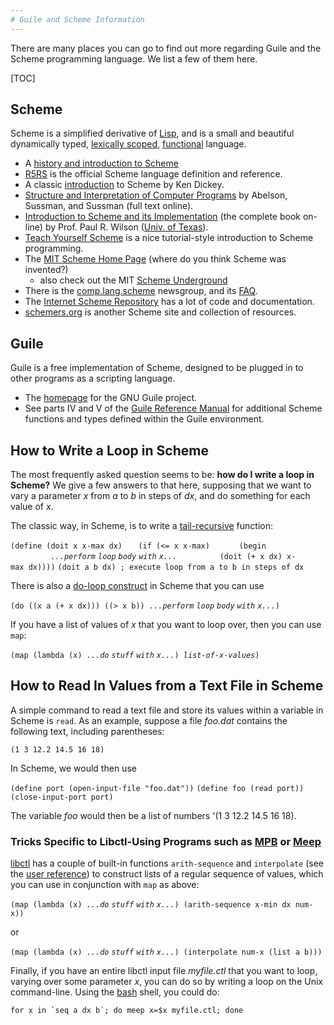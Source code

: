 ```yaml
---
# Guile and Scheme Information
---
```


There are many places you can go to find out more regarding Guile and the Scheme programming language. We list a few of them here.

[TOC]

Scheme
-------

Scheme is a simplified derivative of [Lisp](https://en.wikipedia.org/wiki/Lisp), and is a small and beautiful dynamically typed, [lexically scoped](https://en.wikipedia.org/wiki/Lexical_variable_scoping), [functional](https://en.wikipedia.org/wiki/Functional_programming_language) language.

-   A [history and introduction to Scheme](https://en.wikipedia.org/wiki/Scheme_programming_language)
-   [R5RS](http://www.swiss.ai.mit.edu/ftpdir/scheme-reports/r5rs-html/r5rs_toc.html) is the official Scheme language definition and reference.
-   A classic [introduction](ftp://ftp.cs.indiana.edu/pub/scheme-repository/doc/pubs/intro.txt) to Scheme by Ken Dickey.
-   [Structure and Interpretation of Computer Programs](http://mitpress.mit.edu/sicp/sicp.html) by Abelson, Sussman, and Sussman (full text online).
-   [Introduction to Scheme and its Implementation](ftp://ftp.cs.utexas.edu/pub/garbage/cs345/schintro-v14/schintro_toc.html) (the complete book on-line) by Prof. Paul R. Wilson ([Univ. of Texas](http://www.cs.utexas.edu/)).
-   [Teach Yourself Scheme](http://ds26gte.github.io/tyscheme/index.html) is a nice tutorial-style introduction to Scheme programming.
-   The [MIT Scheme Home Page](http://www.swiss.ai.mit.edu/projects/scheme/index.html) (where do you think Scheme was invented?)
    -   also check out the MIT [Scheme Underground](http://www.ai.mit.edu/projects/su/su.html)
-   There is the [comp.lang.scheme](news:comp.lang.scheme) newsgroup, and its [FAQ](http://www.faqs.org/faqs/by-newsgroup/comp/comp.lang.scheme.html).
-   The [Internet Scheme Repository](http://www.cs.indiana.edu/scheme-repository/) has a lot of code and documentation.
-   [schemers.org](http://www.schemers.org/) is another Scheme site and collection of resources.

Guile
------

Guile is a free implementation of Scheme, designed to be plugged in to other programs as a scripting language.

-   The [homepage](http://www.gnu.org/software/guile/) for the GNU Guile project.
-   See parts IV and V of the [Guile Reference Manual](http://www.gnu.org/software/guile/manual/html_node/index.html) for additional Scheme functions and types defined within the Guile environment.

How to Write a Loop in Scheme
-----------------------------

The most frequently asked question seems to be: **how do I write a loop in Scheme?** We give a few answers to that here, supposing that we want to vary a parameter *x* from *a* to *b* in steps of *dx*, and do something for each value of *x*.

The classic way, in Scheme, is to write a [tail-recursive](https://en.wikipedia.org/wiki/Tail_call) function:

`(define (doit x x-max dx)`
`   (if (<= x x-max)`
`      (begin`
`         `*`...perform` `loop` `body` `with` `x...`*
`         (doit (+ x dx) x-max dx))))`
`(doit a b dx) ; execute loop from a to b in steps of dx`

There is also a [do-loop construct](http://www.swiss.ai.mit.edu/ftpdir/scheme-reports/r5rs-html/r5rs_6.html#SEC36) in Scheme that you can use

`(do ((x a (+ x dx))) ((> x b)) `*`...perform` `loop` `body` `with` `x...`*`)`

If you have a list of values of *x* that you want to loop over, then you can use `map`:

`(map (lambda (x) `*`...do` `stuff` `with` `x...`*`) `*`list-of-x-values`*`)`

How to Read In Values from a Text File in Scheme
------------------------------------------------

A simple command to read a text file and store its values within a variable in Scheme is `read`. As an example, suppose a file *foo.dat* contains the following text, including parentheses:

`(1 3 12.2 14.5 16 18)`

In Scheme, we would then use

`(define port (open-input-file "foo.dat"))`
`(define foo (read port))`
`(close-input-port port)`

The variable *foo* would then be a list of numbers '(1 3 12.2 14.5 16 18).

### Tricks Specific to Libctl-Using Programs such as [MPB](http://ab-initio.mit.edu/wiki/index.php/MIT_Photonic_Bands) or [Meep](index.md)

[libctl](http://ab-initio.mit.edu/wiki/index.php/Libctl) has a couple of built-in functions `arith-sequence` and `interpolate` (see the [user reference](http://ab-initio.mit.edu/wiki/index.php/Libctl_User_Reference)) to construct lists of a regular sequence of values, which you can use in conjunction with `map` as above:

`(map (lambda (x) `*`...do` `stuff` `with` `x...`*`) (arith-sequence x-min dx num-x))`

or

`(map (lambda (x) `*`...do` `stuff` `with` `x...`*`) (interpolate num-x (list a b)))`

Finally, if you have an entire libctl input file *myfile.ctl* that you want to loop, varying over some parameter *x*, you can do so by writing a loop on the Unix command-line. Using the [bash](https://en.wikipedia.org/wiki/bash) shell, you could do:

``for x in `seq a dx b`; do meep x=$x myfile.ctl; done``